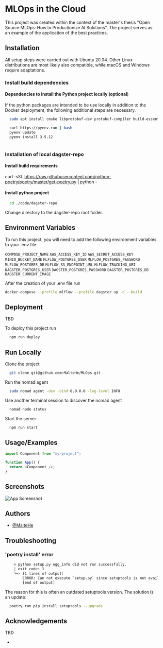 # MLOps in the Cloud

This project was created within the context of the master's thesis "Open Source MLOps: How to Productionize AI Solutions". The project serves as an example of the application of the best practices.

## Installation

All setup steps were carried out with Ubuntu 20.04. Other Linux distributions are most likely also compatible, while macOS and Windows require adaptations.

### Install build dependencies

#### Dependencies to install the Python project locally (optional)

If the python packages are intended to be use locally in addition to the Docker deployment, the following additional steps are necessary.

```bash
  sudo apt install cmake libprotobuf-dev protobuf-compiler build-essential libedit-dev
```

```bash
  curl https://pyenv.run | bash
  pyenv update
  pyenv install 3.9.12
```

#

### Installation of local dagster-repo

#### Install build requirements

curl -sSL https://raw.githubusercontent.com/python-poetry/poetry/master/get-poetry.py | python -

#### Install python project

```bash
  cd ./code/dagster-repo
```

Change directory to the dagster-repo root folder.

## Environment Variables

To run this project, you will need to add the following environment variables to your .env file

`COMPOSE_PROJECT_NAME`
`AWS_ACCESS_KEY_ID`
`AWS_SECRET_ACCESS_KEY`
`MINIO_BUCKET_NAME`
`MLFLOW_POSTGRES_USER`
`MLFLOW_POSTGRES_PASSWORD`
`MLFLOW_POSTGRES_DB`
`MLFLOW_S3_ENDPOINT_URL`
`MLFLOW_TRACKING_URI`
`DAGSTER_POSTGRES_USER`
`DAGSTER_POSTGRES_PASSWORD`
`DAGSTER_POSTGRES_DB`
`DAGSTER_CURRENT_IMAGE`

After the creation of your .env file run

```bash
docker-compose --profile mlflow --profile dagster up -d --build
```

## Deployment

TBD

To deploy this project run

```bash
  npm run deploy
```

## Run Locally

Clone the project

```bash
  git clone git@github.com:MalteHe/MLOps.git
```

Run the nomad agent

```bash
  sudo nomad agent -dev -bind 0.0.0.0 -log-level INFO
```

Use another terminal session to discover the nomad agent

```bash
  nomad node status
```

Start the server

```bash
  npm run start
```

## Usage/Examples

```javascript
import Component from "my-project";

function App() {
  return <Component />;
}
```

## Screenshots

![App Screenshot](https://via.placeholder.com/468x300?text=App+Screenshot+Here)

## Authors

- [@MalteHe](https://github.com/MalteHe)

## Troubleshooting

### 'poetry install' error

```bash
    × python setup.py egg_info did not run successfully.
    │ exit code: 1
    ╰─> [1 lines of output]
        ERROR: Can not execute `setup.py` since setuptools is not available in the build environment.
        [end of output]
```

The reason for this is often an outdated setuptools version. The solution is an update:

```bash
  poetry run pip install setuptools --upgrade
```

## Acknowledgements

TBD

- []()
